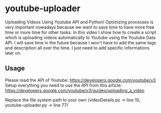 # youtube-uploader
Uploading Videos Using Youtube API and Python!  Optimizing processes is very important nowadays because we want to save time to have more free time or more time for other tasks.  In this video I show how to create a script which is uploading videos automatically to Youtube using the Youtube Data API.  I will save time in the future because I won't have to add the same tags and description all over the time. I just need to add specific informations later on.

## Usage

Please read the API of Youtube: https://developers.google.com/youtube/v3
Setup everything you need to use the API from this article: https://developers.google.com/youtube/v3/guides/uploading_a_video

Replace the file system path to your own (videoDetails.pz -> line 10, youtube-uploader.py -> line 77)
